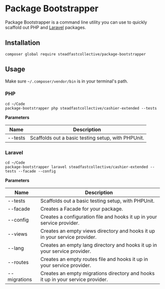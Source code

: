 # Package Bootstrapper

Package Bootstrapper is a command line utility you can use to quickly scaffold out PHP and [Laravel](https://laravel.com) packages.

## Installation

```
composer global require steadfastcollective/package-bootstrapper
```

## Usage

Make sure `~/.composer/vendor/bin` is in your terminal's path.

### PHP

```
cd ~/Code
package-bootstrapper php steadfastcollective/cashier-extended --tests
```

**Parameters**

| Name         | Description                                                                     |
|--------------|---------------------------------------------------------------------------------|
| --tests      | Scaffolds out a basic testing setup, with PHPUnit.                              |

### Laravel

```
cd ~/Code
package-bootstrapper laravel steadfastcollective/cashier-extended --tests --facade --config
```

**Parameters**

| Name         | Description                                                                     |
|--------------|---------------------------------------------------------------------------------|
| --tests      | Scaffolds out a basic testing setup, with PHPUnit.                              |
| --facade     | Creates a Facade for your package.                                              |
| --config     | Creates a configuration file and hooks it up in your service provider.          |
| --views      | Creates an empty views directory and hooks it up in your service provider.      |
| --lang       | Creates an empty lang directory and hooks it up in your service provider.       |
| --routes     | Creates an empty routes file and hooks it up in your service provider.          |
| --migrations | Creates an empty migrations directory and hooks it up in your service provider. |
